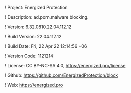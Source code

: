 ! Project: Energized Protection

! Description: ad.porn.malware blocking.

! Version: 6.32.0810.22.04.112.12

! Build Version: 22.04.112.12

! Build Date: Fri, 22 Apr 22 12:14:56 +06

! Version Code: 1121214

! License: CC BY-NC-SA 4.0, https://energized.pro/license

! Github: https://github.com/EnergizedProtection/block

! Web: https://energized.pro
